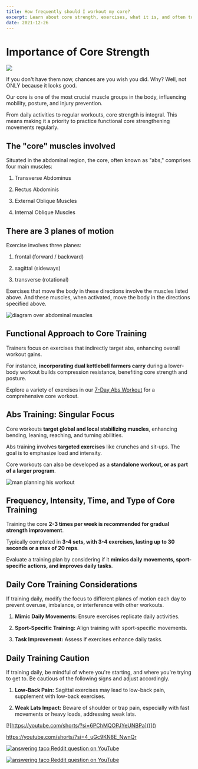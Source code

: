 ```yaml
---
title: How frequently should I workout my core?
excerpt: Learn about core strength, exercises, what it is, and often to workout. Plus, claim a complimentary 7-day ab workout at the end to help you on your way. Click to read.
date: 2021-12-26
---
```

# Importance of Core Strength

![](attachments/i-wish-i-had-abs.png)

If you don't have them now, chances are you wish you did. Why? Well, not ONLY because it looks good. 

Our core is one of the most crucial muscle groups in the body, influencing mobility, posture, and injury prevention. 

From daily activities to regular workouts, core strength is integral. This means making it a priority to practice functional core strengthening movements regularly.

## The "core" muscles involved

Situated in the abdominal region, the core, often known as "abs," comprises four main muscles:

1. Transverse Abdominus
   
2. Rectus Abdominis
   
3. External Oblique Muscles
   
4. Internal Oblique Muscles

## There are 3 planes of motion

Exercise involves three planes: 

1. frontal (forward / backward)
   
2. sagittal (sideways)
   
3. transverse (rotational)

Exercises that move the body in these directions involve the muscles listed above. And these muscles, when activated, move the body in the directions specified above. 

![diagram over abdominal muscles](attachments/abs-chart.png)
## Functional Approach to Core Training

Trainers focus on exercises that indirectly target abs, enhancing overall workout gains. 

For instance, **incorporating dual kettlebell farmers carry** during a lower-body workout builds compression resistance, benefiting core strength and posture.

Explore a variety of exercises in our [7-Day Abs Workout](./7-Day-Abs-Workout) for a comprehensive core workout.

## Abs Training: Singular Focus

Core workouts **target global and local stabilizing muscles**, enhancing bending, leaning, reaching, and turning abilities. 

Abs training involves **targeted exercises** like crunches and sit-ups. The goal is to emphasize load and intensity. 

Core workouts can also be developed as a **standalone workout, or as part of a larger program**.

![man planning his workout](attachments/abs-to-do.png)

## Frequency, Intensity, Time, and Type of Core Training

Training the core **2-3 times per week is recommended for gradual strength improvement**. 

Typically completed in **3-4 sets, with 3-4 exercises, lasting up to 30 seconds or a max of 20 reps**. 

Evaluate a training plan by considering if it **mimics daily movements, sport-specific actions, and improves daily tasks**.

## Daily Core Training Considerations

If training daily, modify the focus to different planes of motion each day to prevent overuse, imbalance, or interference with other workouts.

1. **Mimic Daily Movements:** Ensure exercises replicate daily activities.
   
2. **Sport-Specific Training:** Align training with sport-specific movements.
   
3. **Task Improvement:** Assess if exercises enhance daily tasks.

## Daily Training Caution

If training daily, be mindful of where you're starting, and where you're trying to get to. Be cautious of the following signs and adjust accordingly. 

1. **Low-Back Pain:** Sagittal exercises may lead to low-back pain, supplement with low-back exercises.

2. **Weak Lats Impact:** Beware of shoulder or trap pain, especially with fast movements or heavy loads, addressing weak lats.


[![https://youtube.com/shorts/?si=6PChMQOPJYeUNBPa]()]()

https://youtube.com/shorts/?si=4_uGc9KN8E_NwnQr



[![answering taco Reddit question on YouTube](http://img.youtube.com/vi/UQZ_So7qN1Y/0.jpg)](https://www.youtube.com/embed/UQZ_So7qN1Y)

[![answering taco Reddit question on YouTube](http://img.youtube.com/viU-J8KSLsvmM/0.jpg)](https://www.youtube.com/embed/U-J8KSLsvmM)

